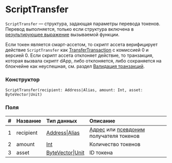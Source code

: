 # ScriptTransfer

`ScriptTransfer` — cтруктура, задающая параметры перевода токенов. Перевод выполняется, только если структура включена в [результирующее выражение](/ru/ride/v5/functions/callable-function#резуnьтат-выпоnнения-вызываемой-функции-2) вызываемой функции.

Если токен является смарт-ассетом, то скрипт ассета верифицирует действие `ScriptTransfer` как [TransferTransaction](/ru/ride/v5/structures/transaction-structures/transfer-transaction) с комиссией 0 и версией 0. Если скрипт ассета отклоняет действие, то транзакция, которая вызвала скрипт dApp, либо отклоняется, либо сохраняется на блокчейне как неуспешная, см. раздел [Валидация транзакций](/ru/blockchain/transaction/transaction-validation).

### Конструктор

``` ride
ScriptTransfer(recipient: Address|Alias, amount: Int, asset: ByteVector|Unit)
```

### Поля

|   #   | Название | Тип данных | Описание |
| :--- | :--- | :--- | :--- |
| 1 | recipient | [Address](/ru/ride/v5/structures/common-structures/address)&#124;[Alias](/ru/ride/v5/structures/common-structures/alias) | [Адрес](/ru/blockchain/account/address) или [псевдоним](/ru/blockchain/account/alias) получателя токенов |
| 2 | amount | [Int](/ru/ride/v5/data-types/int) | Количество токенов |
| 3 | asset | [ByteVector](/ru/ride/v5/data-types/byte-vector)&#124;[Unit](/ru/ride/v5/data-types/unit) | ID токена |
